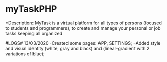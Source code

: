 # myTaskPHP #

*Description: MyTask is a virtual platform for all types of persons (focused to students and programmers),
to create and manage your personal or job tasks keeping all organized 

#LOGS#
13/03/2020
-Created some pages: APP, SETTINGS;
-Added style and visual identity (white, gray and black) and (linear-gradient with 2 variations of blue);
